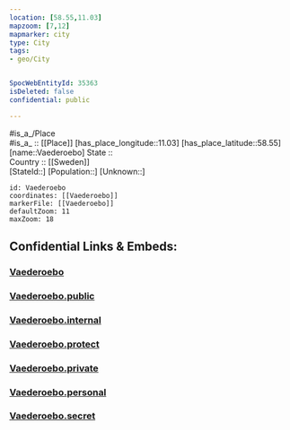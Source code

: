```yaml
---
location: [58.55,11.03] 
mapzoom: [7,12] 
mapmarker: city 
type: City
tags:
- geo/City


SpocWebEntityId: 35363
isDeleted: false
confidential: public

---
```

#is_a_/Place  
#is_a_ :: [[Place]] 
[has_place_longitude::11.03] 
[has_place_latitude::58.55] 
[name::Vaederoebo] 
State ::  
Country :: [[Sweden]]  
[StateId::] 
[Population::] 
[Unknown::] 


```leaflet
id: Vaederoebo
coordinates: [[Vaederoebo]] 
markerFile: [[Vaederoebo]] 
defaultZoom: 11 
maxZoom: 18
```


## Confidential Links & Embeds: 

### [Vaederoebo](/_Standards/Earth/Continent/Europe/Europe~North/Sweden/City/Vaederoebo.md) 

### [Vaederoebo.public](/_public/Earth/Continent/Europe/Europe~North/Sweden/City/Vaederoebo.public.md) 

### [Vaederoebo.internal](/_internal/Earth/Continent/Europe/Europe~North/Sweden/City/Vaederoebo.internal.md) 

### [Vaederoebo.protect](/_protect/Earth/Continent/Europe/Europe~North/Sweden/City/Vaederoebo.protect.md) 

### [Vaederoebo.private](/_private/Earth/Continent/Europe/Europe~North/Sweden/City/Vaederoebo.private.md) 

### [Vaederoebo.personal](/_personal/Earth/Continent/Europe/Europe~North/Sweden/City/Vaederoebo.personal.md) 

### [Vaederoebo.secret](/_secret/Earth/Continent/Europe/Europe~North/Sweden/City/Vaederoebo.secret.md)

